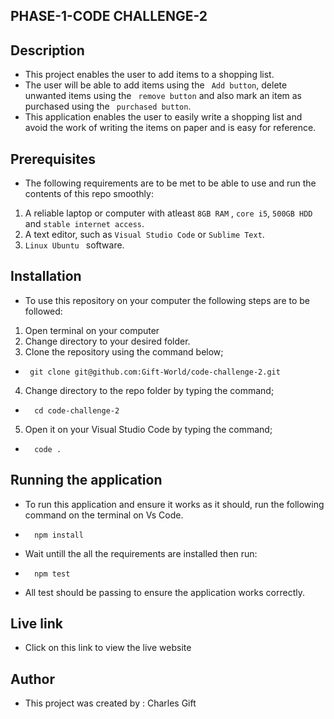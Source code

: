 ## PHASE-1-CODE CHALLENGE-2

## Description

- This project enables the user to add items to a shopping list.
- The user will be able to add items using the ` Add button`, delete unwanted items using the ` remove button` and also mark an item as purchased using the ` purchased button`.
- This application enables the user to easily write a shopping list and avoid the work of writing the items on paper and is easy for reference.

## Prerequisites

- The following requirements are to be met to be able to use and run the contents of this repo smoothly:

1. A reliable laptop or computer with atleast `8GB RAM` , `core i5`, `500GB HDD` and `stable internet access`.
2. A text editor, such as `Visual Studio Code` or `Sublime Text`.
3. `Linux Ubuntu ` software.

## Installation

- To use this repository on your computer the following steps are to be followed:

1. Open terminal on your computer
2. Change directory to your desired folder.
3. Clone the repository using the command below;

-      git clone git@github.com:Gift-World/code-challenge-2.git

4. Change directory to the repo folder by typing the command;

-       cd code-challenge-2

5. Open it on your Visual Studio Code by typing the command;

-       code .

## Running the application

- To run this application and ensure it works as it should, run the following command on the terminal on Vs Code.
-       npm install
- Wait untill the all the requirements are installed then run:
-       npm test
- All test should be passing to ensure the application works correctly.

## Live link

- Click on this link to view the live website

## Author

- This project was created by : Charles Gift
